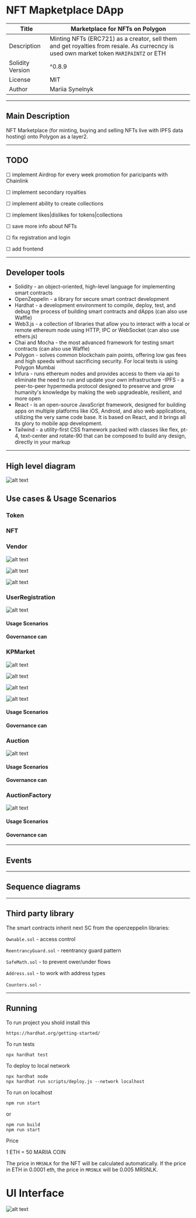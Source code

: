 # NFT Mapketplace DApp

|  Title        | Marketplace for NFTs on Polygon |       
| ------------- | --------------------------------|
| Description   |Minting NFTs (ERC721) as a creator, sell them and get royalties from resale. As currecncy is used own market token `MARIPAINTZ` or ETH                               |
| Solidity Version  | ^0.8.9                      |
| License           | MIT         |
| Author | Mariia Synelnyk

---

## Main Description 

NFT Marketplace (for minting, buying and selling NFTs live with IPFS data hosting) onto Polygon as a layer2.  

---

## TODO
&#9744; implement Airdrop for every week promotion for paricipants with Chainlink

&#9744; implement secondary royalties 

&#9744; implement ability to create collections

&#9744; implement likes|dislikes for tokens|collections

&#9744; save more info about NFTs

&#9744; fix registration and login

&#9744; add frontend

---

## Developer tools
- Solidity - an object-oriented, high-level language for implementing smart contracts
- OpenZeppelin - a library for secure smart contract development
- Hardhat - a development environment to compile, deploy, test, and debug the process of building smart contracts and dApps (can also use Waffle)
- Web3.js - a collection of libraries that allow you to interact with a local or remote ethereum node using HTTP, IPC or WebSocket (can also use ethers.js)
- Chai and Mocha - the most advanced framework for testing smart contracts (can also use Waffle)
- Polygon - solves common blockchain pain points, offering low gas fees and high speeds without sacrificing security. For local tests is using  Polygon Mumbai
- Infura - runs ethereum nodes and provides access to them via api to eliminate the need to run and update your own infrastructure
-IPFS - a peer-to-peer hypermedia protocol
designed to preserve and grow humanity's knowledge
by making the web upgradeable, resilient, and more open
- React - is an open-source JavaScript framework, designed for building apps on multiple platforms like iOS, Android, and also web applications, utilizing the very same code base. It is based on React, and it brings all its glory to mobile app development.
- Tailwind - a utility-first CSS framework packed with classes like flex, pt-4, text-center and rotate-90 that can be composed to build any design, directly in your markup

----

## High level diagram

![alt text](screenshots/high-level-diagram.png)

## Use cases & Usage Scenarios

### Token

### NFT

### Vendor
![alt text](screenshots/buy_tokens.png)

![alt text](screenshots/sell_tokens.png)

![alt text](screenshots/withdraw_vendor.png)

### UserRegistration
![alt text](screenshots/registration.png)

#### Usage Scenarios 
#### Governance can

### KPMarket
![alt text](screenshots/create_market_nft.png)

![alt text](screenshots/market_sale_nft.png)

![alt text](screenshots/resale_nft.png)

![alt text](screenshots/withdraw_auction.png)

#### Usage Scenarios 
#### Governance can

### Auction
![alt text](screenshots/place_bid.png)



#### Usage Scenarios 
#### Governance can

### AuctionFactory
![alt text](screenshots/create_auction.png)

#### Usage Scenarios 
#### Governance can

---

## Events

---

## Sequence diagrams

---

## Third party library
The smart contracts inherit next SC from the openzeppelin libraries:

```Ownable.sol``` - access control

```ReentrancyGuard.sol``` - reentrancy guard pattern

```SafeMath.sol``` - to prevent ower/under flows

```Address.sol``` - to work with address types

```Counters.sol``` - 

--- 

## Running 
To run project you shold install this
```shell
https://hardhat.org/getting-started/
```

To run tests
```shell
npx hardhat test
```

To deploy to local network
```shell
npx hardhat node
npx hardhat run scripts/deploy.js --network localhost
```

To run on localhost
```shell
npm run start
```
or 
```shell
npm run build
npm run start
```

Price

1 ETH = 50 MARIIA COIN

The price in `MRSNLK` for the NFT will be calculated automatically. If the price in ETH in 0.0001 eth, the price in `MRSNLK` will be 0.005 MRSNLK.


# UI Interface

![alt text](screenshots/1.png)
